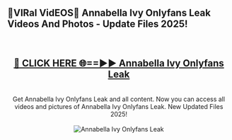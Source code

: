 <h2>🔴VIRal VidEOS🔴 Annabella Ivy Onlyfans Leak Videos And Photos - Update Files 2025!</h2>
<br>
<div align="center">
<h2><a href="https://virallinks.top/odZfE0" rel="nofollow">🔴 CLICK HERE 🌐==►► Annabella Ivy Onlyfans Leak</a></h2>
<br>
Get Annabella Ivy Onlyfans Leak and all content. Now you can access all videos and pictures of Annabella Ivy Onlyfans Leak. New Updated Files 2025!
<br>
<br>
<a href="https://virallinks.top/odZfE0" rel="nofollow" data-target="animated-image.originalLink"><img src="https://i.imgur.com/dJHk4Zq.gif)" alt="Annabella Ivy Onlyfans Leak" style="max-width: 100%; display: inline-block;" data-target="animated-image.originalImage"></a>
</div>
<br>
